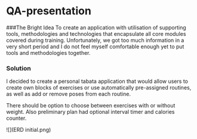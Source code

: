 # QA-presentation
###The Bright Idea
To create an application with utilisation of supporting tools, methodologies and technologies that encapsulate all core modules covered during training. Unfortunately, we got too much information in a very short period and I do not feel myself comfortable enough yet to put tools and methodologies together. 


### Solution

I decided to create a personal tabata application that would allow users to create own blocks of exercises or use automatically pre-assigned routines, as well as add or remove poses from each routine.

There should be option to choose between exercises with or without weight. Also preliminary plan had optional interval timer and calories counter.

![](ERD initial.png)
